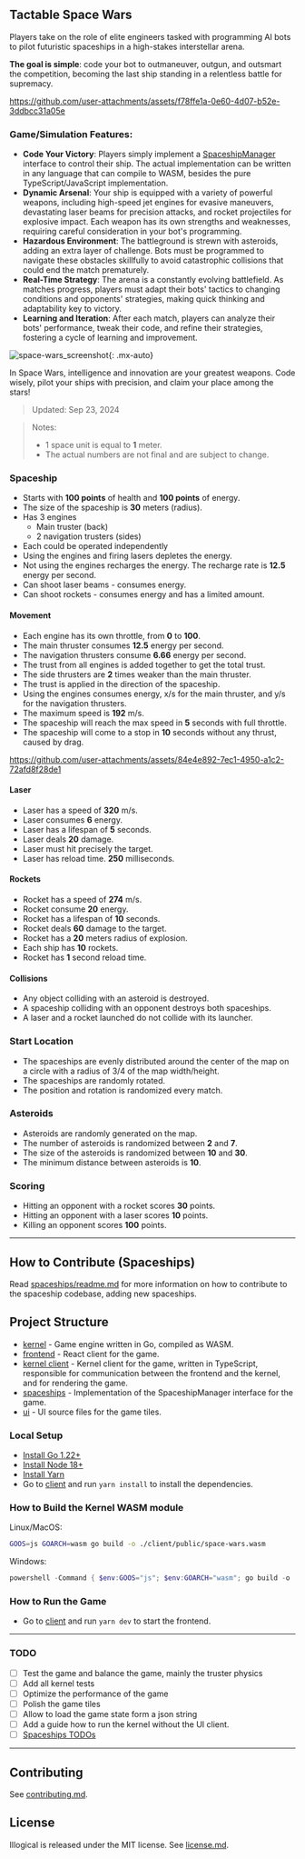 ## Tactable Space Wars

Players take on the role of elite engineers tasked with programming AI bots to pilot
futuristic spaceships in a high-stakes interstellar arena.

**The goal is simple**: code your bot to outmaneuver, outgun, and outsmart the competition,
becoming the last ship standing in a relentless battle for supremacy.

https://github.com/user-attachments/assets/f78ffe1a-0e60-4d07-b52e-3ddbcc31a05e

### Game/Simulation Features:

- **Code Your Victory**: Players simply implement a [SpaceshipManager](spaceships/spaceshipManager.ts) interface to control their ship. The actual implementation can be written in any language that can compile to WASM, besides the pure TypeScript/JavaScript implementation.
- **Dynamic Arsenal**: Your ship is equipped with a variety of powerful weapons, including high-speed jet
  engines for evasive maneuvers, devastating laser beams for precision attacks, and rocket projectiles for
  explosive impact. Each weapon has its own strengths and weaknesses, requiring careful consideration in your
  bot's programming.
- **Hazardous Environment**: The battleground is strewn with asteroids, adding an extra layer of challenge.
  Bots must be programmed to navigate these obstacles skillfully to avoid catastrophic collisions that could end the match
  prematurely.
- **Real-Time Strategy**: The arena is a constantly evolving battlefield. As matches progress, players must adapt their bots'
  tactics to changing conditions and opponents' strategies, making quick thinking and adaptability key to victory.
- **Learning and Iteration**: After each match, players can analyze their bots' performance, tweak their code,
  and refine their strategies, fostering a cycle of learning and improvement.

![space-wars_screenshot](https://github.com/user-attachments/assets/802b0324-44bc-4659-8c83-2500029e43ba){: .mx-auto}

In Space Wars, intelligence and innovation are your greatest weapons. Code wisely, pilot your ships with precision,
and claim your place among the stars!

> Updated: Sep 23, 2024

> Notes:
>
> - 1 space unit is equal to **1** meter.
> - The actual numbers are not final and are subject to change.

### Spaceship

- Starts with **100 points** of health and **100 points** of energy.
- The size of the spaceship is **30** meters (radius).
- Has 3 engines
  - Main truster (back)
  - 2 navigation trusters (sides)
- Each could be operated independently
- Using the engines and firing lasers depletes the energy.
- Not using the engines recharges the energy. The recharge rate is **12.5** energy per second.
- Can shoot laser beams - consumes energy.
- Can shoot rockets - consumes energy and has a limited amount.

#### Movement

- Each engine has its own throttle, from **0** to **100**.
- The main thruster consumes **12.5** energy per second.
- The navigation thrusters consume **6.66** energy per second.
- The trust from all engines is added together to get the total trust.
- The side thrusters are **2** times weaker than the main thruster.
- The trust is applied in the direction of the spaceship.
- Using the engines consumes energy, x/s for the main thruster, and y/s for the navigation thrusters.
- The maximum speed is **192** m/s.
- The spaceship will reach the max speed in **5** seconds with full throttle.
- The spaceship will come to a stop in **10** seconds without any thrust, caused by drag.

https://github.com/user-attachments/assets/84e4e892-7ec1-4950-a1c2-72afd8f28de1

#### Laser

- Laser has a speed of **320** m/s.
- Laser consumes **6** energy.
- Laser has a lifespan of **5** seconds.
- Laser deals **20** damage.
- Laser must hit precisely the target.
- Laser has reload time. **250** milliseconds.

#### Rockets

- Rocket has a speed of **274** m/s.
- Rocket consume **20** energy.
- Rocket has a lifespan of **10** seconds.
- Rocket deals **60** damage to the target.
- Rocket has a **20** meters radius of explosion.
- Each ship has **10** rockets.
- Rocket has **1** second reload time.

#### Collisions

- Any object colliding with an asteroid is destroyed.
- A spaceship colliding with an opponent destroys both spaceships.
- A laser and a rocket launched do not collide with its launcher.

### Start Location

- The spaceships are evenly distributed around the center of the map on a circle with a radius of 3/4 of the map width/height.
- The spaceships are randomly rotated.
- The position and rotation is randomized every match.

### Asteroids

- Asteroids are randomly generated on the map.
- The number of asteroids is randomized between **2** and **7**.
- The size of the asteroids is randomized between **10** and **30**.
- The minimum distance between asteroids is **10**.

### Scoring

- Hitting an opponent with a rocket scores **30** points.
- Hitting an opponent with a laser scores **10** points.
- Killing an opponent scores **100** points.

---

## How to Contribute (Spaceships)

Read [spaceships/readme.md](spaceships/readme.md) for more information on how to contribute to the spaceship codebase, adding new spaceships.

## Project Structure

- [kernel](kernel) - Game engine written in Go, compiled as WASM.
- [frontend](client) - React client for the game.
- [kernel client](client/src/client/) - Kernel client for the game, written in TypeScript, responsible for communication between the frontend and the kernel, and for rendering the game.
- [spaceships](spaceships) - Implementation of the SpaceshipManager interface for the game.
- [ui](ui) - UI source files for the game tiles.

### Local Setup

- [Install Go 1.22+](https://go.dev/doc/install)
- [Install Node 18+](https://nodejs.org/en/download)
- [Install Yarn](https://yarnpkg.com/getting-started/install)
- Go to [client](client) and run `yarn install` to install the dependencies.

### How to Build the Kernel WASM module

Linux/MacOS:

```sh
GOOS=js GOARCH=wasm go build -o ./client/public/space-wars.wasm
```

Windows:

```powershell
powershell -Command { $env:GOOS="js"; $env:GOARCH="wasm"; go build -o ./client/public/space-wars.wasm }
```

### How to Run the Game

- Go to [client](client) and run `yarn dev` to start the frontend.

---

### TODO

- [ ] Test the game and balance the game, mainly the truster physics
- [ ] Add all kernel tests
- [ ] Optimize the performance of the game
- [ ] Polish the game tiles
- [ ] Allow to load the game state form a json string
- [ ] Add a guide how to run the kernel without the UI client.
- [ ] [Spaceships TODOs](spaceships/readme.md)

---

## Contributing

See [contributing.md](contributing.md).

## License

Illogical is released under the MIT license. See [license.md](license.md).

